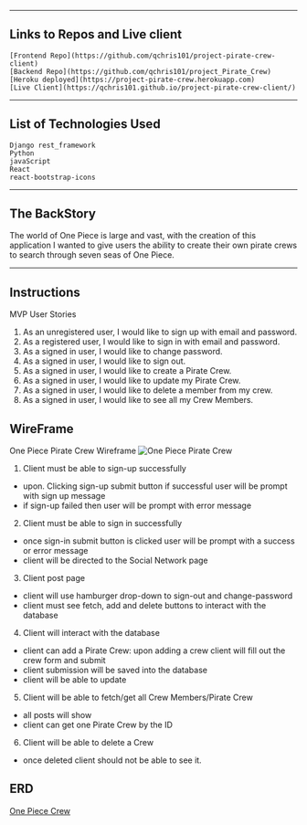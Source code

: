 <!-- [![One Piece Crew](img)](add-github-repo)  -->


---
## Links to Repos and Live client
    [Frontend Repo](https://github.com/qchris101/project-pirate-crew-client)
    [Backend Repo](https://github.com/qchris101/project_Pirate_Crew)
    [Heroku deployed](https://project-pirate-crew.herokuapp.com)
    [Live Client](https://qchris101.github.io/project-pirate-crew-client/)

---
## List of Technologies Used
    Django rest_framework
    Python
    javaScript
    React 
    react-bootstrap-icons



---
## The BackStory
   The world of One Piece is large and vast, with the creation of this application I wanted to give users the ability
   to create their own pirate crews to search through seven seas of One Piece.

---
## Instructions
MVP User Stories
1. As an unregistered user, I would like to sign up with email and password.
2. As a registered user, I would like to sign in with email and password.
3. As a signed in user, I would like to change password.
4. As a signed in user, I would like to sign out.
5. As a signed in user, I would like to create a Pirate Crew.
6. As a signed in user, I would like to update my Pirate Crew.
7. As a signed in user, I would like to delete a member from my crew.
8. As a signed in user, I would like to see all my Crew Members.



## WireFrame
One Piece Pirate Crew Wireframe
![**One Piece Pirate Crew**](https://i.gyazo.com/805ff2313b1f40eff228548cde67f188.png)


 1. Client must be able to sign-up successfully
 - upon. Clicking sign-up  submit button if successful user will be prompt with sign up message
 - if sign-up failed then user will be prompt with error message

 2. Client must be able to sign in successfully
 - once sign-in submit button is clicked user will be prompt with a success or error message
 - client will be directed to the Social Network page

 3. Client post page
 - client will use hamburger drop-down to sign-out and change-password
 - client must see fetch, add and delete buttons to interact with the database

4. Client will interact with the database
 - client can add a Pirate Crew: upon adding a crew client will fill out the crew form and submit
 - client submission will be saved into the database
 - client will be able to update
 5. Client will be able to fetch/get all Crew Members/Pirate Crew
 - all posts will show
 - client can get one Pirate Crew by the ID

 6. Client will be able to delete a Crew
 - once deleted client should not be able to see it.

## ERD
[One Piece Crew](https://i.gyazo.com/99cb87b4eb28f1d4fb5e672ed3197706.png)
